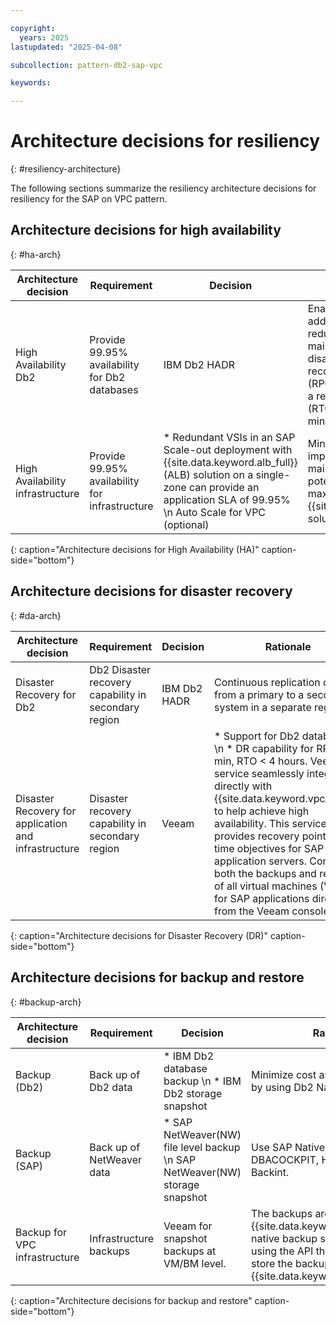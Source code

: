 ```yaml
---

copyright:
  years: 2025
lastupdated: "2025-04-08"

subcollection: pattern-db2-sap-vpc

keywords:

---
```


# Architecture decisions for resiliency
{: #resiliency-architecture}

The following sections summarize the resiliency architecture decisions for resiliency for the SAP on VPC pattern.

## Architecture decisions for high availability
{: #ha-arch}

| Architecture decision | Requirement | Decision | Rationale |
| -------------- | -------------- | -------------- | -------------- |
| High Availability Db2 | Provide 99.95% availability for Db2 databases | IBM Db2 HADR | Enabling Db2 HADR addresses Db2 outage reduction due to planned maintenance, faults, and disasters. It supports a recovery point objective (RPO) of 0 seconds and a recovery time objective (RTO) measured in minutes. |
| High Availability infrastructure | Provide 99.95% availability for infrastructure | * Redundant VSIs in an SAP Scale-out deployment with {{site.data.keyword.alb_full}} (ALB) solution on a single-zone can provide an application SLA of 99.95% \n Auto Scale for VPC (optional)  | Minimize cost, implementation and maintenance complexity, potential latency and maximize value with {{site.data.keyword.IBM}} solutions.|
{: caption="Architecture decisions for High Availability (HA)" caption-side="bottom"}

## Architecture decisions for disaster recovery
{: #da-arch}

| Architecture decision | Requirement | Decision | Rationale |
| -------------- | -------------- | -------------- | -------------- |
| Disaster Recovery for Db2 | Db2 Disaster recovery capability in secondary region | IBM Db2 HADR | Continuous replication of data from a primary to a secondary system in a separate region |
| Disaster Recovery for application and infrastructure | Disaster recovery capability in secondary region | Veeam | * Support for Db2 databases \n * DR capability for RPO \< 15 min, RTO \< 4 hours. Veeam service seamlessly integrates directly with {{site.data.keyword.vpc_short}} to help achieve high availability. This service provides recovery points and time objectives for SAP application servers. Controls both the backups and restores of all virtual machines (VMs) for SAP applications directly from the Veeam console. |
{: caption="Architecture decisions for Disaster Recovery (DR)" caption-side="bottom"}

## Architecture decisions for backup and restore
{: #backup-arch}

| Architecture decision | Requirement | Decision | Rationale |
| -------------- | -------------- | -------------- | -------------- |
| Backup (Db2) | Back up of Db2 data | * IBM Db2 database backup \n * IBM Db2 storage snapshot | Minimize cost and operational ease by using Db2 Native tools |
| Backup (SAP) | Back up of NetWeaver data | * SAP NetWeaver(NW) file level backup \n SAP NetWeaver(NW) storage snapshot | Use SAP Native tools like DBACOCKPIT, HANACOCKPIT, and Backint. |
| Backup for VPC infrastructure | Infrastructure backups | Veeam for snapshot backups at VM/BM level. |The backups are integrated with {{site.data.keyword.Bluemix_notm}} native backup solution of Veeam by using the API that's available to store the backup in the {{site.data.keyword.cos_full_notm}}.
{: caption="Architecture decisions for backup and restore" caption-side="bottom"}
